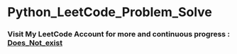 # Python_LeetCode_Problem_Solve
### Visit My LeetCode Account for more and continuous progress : [Does_Not_exist](https://leetcode.com/u/Does_Not_exist/)

